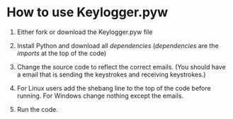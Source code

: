 # How to use Keylogger.pyw

1. Either fork or download the Keylogger.pyw file
2. Install Python and download all *dependencies* (*dependencies* are the *imports* at the top of the code) 
3. Change the source code to reflect the correct emails.
   (You should have a email that is sending the keystrokes and receiving keystrokes.)
   
4. For Linux users add the shebang line to the top of the code before running. For Windows change nothing except the emails.
5. Run the code.
